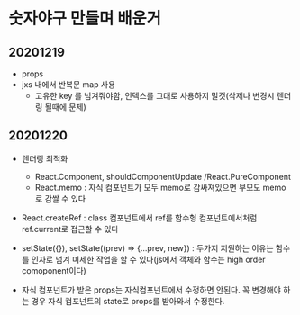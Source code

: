 # 숫자야구 만들며 배운거

## 20201219 
- props
- jxs 내에서 반복문 map 사용
    + 고유한 key 를 넘겨줘야함, 인덱스를 그대로 사용하지 말것(삭제나 변경시 렌더링 될때에 문제)

## 20201220
- 렌더링 최적화
    + React.Component, shouldComponentUpdate /React.PureComponent
    + React.memo : 자식 컴포넌트가 모두 memo로 감싸져있으면 부모도 memo로 감쌀 수 있다

- React.createRef : class 컴포넌트에서 ref를 함수형 컴포넌트에서처럼 ref.current로 접근할 수 있다
- setState({}), setState((prev) => {...prev, new}) : 두가지 지원하는 이유는 함수를 인자로 넘겨 미세한 작업을 할 수 있다(js에서 객체와 함수는 high order comoponent이다)
- 자식 컴포넌트가 받은 props는 자식컴포넌트에서 수정하면 안된다. 꼭 변경해야 하는 경우 자식 컴포넌트의 state로 props를 받아와서 수정한다.
